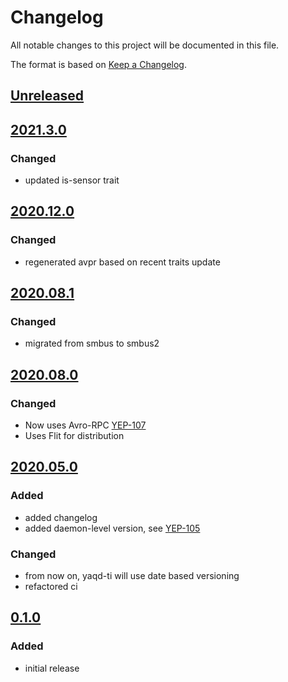 # Changelog
All notable changes to this project will be documented in this file.

The format is based on [Keep a Changelog](https://keepachangelog.com/).

## [Unreleased]

## [2021.3.0]

### Changed
- updated is-sensor trait

## [2020.12.0]

### Changed
- regenerated avpr based on recent traits update

## [2020.08.1]

### Changed
- migrated from smbus to smbus2

## [2020.08.0]

### Changed
- Now uses Avro-RPC [YEP-107](https://yeps.yaq.fyi/107/)
- Uses Flit for distribution

## [2020.05.0]

### Added
- added changelog
- added daemon-level version, see [YEP-105](https://yeps.yaq.fyi/105/)

### Changed
- from now on, yaqd-ti will use date based versioning
- refactored ci

## [0.1.0]

### Added
- initial release

[Unreleased]: https://gitlab.com/yaq/yaqd-ti/-/compare/v2021.3.0...master
[2021.3.0]: https://gitlab.com/yaq/yaqd-ti/-/compare/v2020.12.0...2021.3.0
[2020.12.0]: https://gitlab.com/yaq/yaqd-ti/-/compare/v2020.08.1...2020.12.0
[2020.08.1]: https://gitlab.com/yaq/yaqd-ti/-/compare/v2020.08.0...2020.08.1
[2020.08.0]: https://gitlab.com/yaq/yaqd-ti/-/compare/v2020.05.0...2020.08.0
[2020.05.0]: https://gitlab.com/yaq/yaqd-ti/-/compare/v0.1.0...v2020.05.0
[0.1.0]: https://gitlab.com/yaq/yaqd-ti/-/tags/v0.1.0
